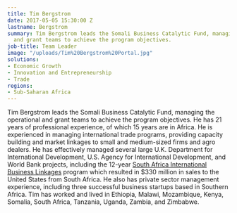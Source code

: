 ```yaml
---
title: Tim Bergstrom
date: 2017-05-05 15:30:00 Z
lastname: Bergstrom
summary: Tim Bergstrom leads the Somali Business Catalytic Fund, managing the operational
  and grant teams to achieve the program objectives.
job-title: Team Leader
image: "/uploads/Tim%20Bergstrom%20Portal.jpg"
solutions:
- Economic Growth
- Innovation and Entrepreneurship
- Trade
regions:
- Sub-Saharan Africa
---
```


Tim Bergstrom leads the Somali Business Catalytic Fund, managing the operational and grant teams to achieve the program objectives. He has 21 years of professional experience, of which 15 years are in Africa. He is experienced in managing international trade programs, providing capacity building and market linkages to small and medium-sized firms and agro dealers. He has effectively managed several large U.K. Department for International Development, U.S. Agency for International Development, and World Bank projects, including the 12-year [South Africa International Business Linkages](https://www.dai.com/our-work/projects/south-africa-international-business-linkages-ii-saibl-ii) program which resulted in $330 million in sales to the United States from South Africa. He also has private sector management experience, including three successful business startups based in Southern Africa. Tim has worked and lived in Ethiopia, Malawi, Mozambique, Kenya, Somalia, South Africa, Tanzania, Uganda, Zambia, and Zimbabwe.